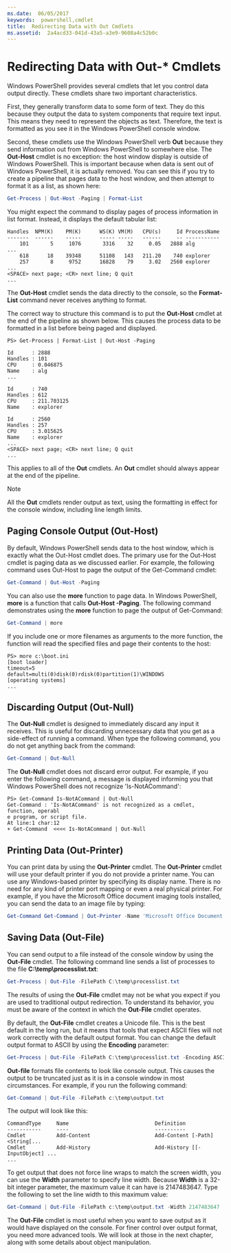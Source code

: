```yaml
---
ms.date:  06/05/2017
keywords:  powershell,cmdlet
title:  Redirecting Data with Out Cmdlets
ms.assetid:  2a4acd33-041d-43a5-a3e9-9608a4c52b0c
---
```

# Redirecting Data with Out-* Cmdlets

Windows PowerShell provides several cmdlets that let you control data output directly. These cmdlets share two important characteristics.

First, they generally transform data to some form of text. They do this because they output the data to system components that require text input. This means they need to represent the objects as text. Therefore, the text is formatted as you see it in the Windows PowerShell console window.

Second, these cmdlets use the Windows PowerShell verb **Out** because they send information out from Windows PowerShell to somewhere else. The **Out-Host** cmdlet is no exception: the host window display is outside of Windows PowerShell. This is important because when data is sent out of Windows PowerShell, it is actually removed. You can see this if you try to create a pipeline that pages data to the host window, and then attempt to format it as a list, as shown here:

```powershell
Get-Process | Out-Host -Paging | Format-List
```

You might expect the command to display pages of process information in list format. Instead, it displays the default tabular list:

```output
Handles  NPM(K)    PM(K)      WS(K) VM(M)   CPU(s)     Id ProcessName
-------  ------    -----      ----- -----   ------     -- -----------
    101       5     1076       3316    32     0.05   2888 alg
...
    618      18    39348      51108   143   211.20    740 explorer
    257       8     9752      16828    79     3.02   2560 explorer
...
<SPACE> next page; <CR> next line; Q quit
...
```

The **Out-Host** cmdlet sends the data directly to the console, so the **Format-List** command never receives anything to format.

The correct way to structure this command is to put the **Out-Host** cmdlet at the end of the pipeline as shown below. This causes the process data to be formatted in a list before being paged and displayed.

```
PS> Get-Process | Format-List | Out-Host -Paging

Id      : 2888
Handles : 101
CPU     : 0.046875
Name    : alg
...

Id      : 740
Handles : 612
CPU     : 211.703125
Name    : explorer

Id      : 2560
Handles : 257
CPU     : 3.015625
Name    : explorer
...
<SPACE> next page; <CR> next line; Q quit
...
```

This applies to all of the **Out** cmdlets. An **Out** cmdlet should always appear at the end of the pipeline.

> [!NOTE]
> All the **Out** cmdlets render output as text, using the formatting in effect for the console window, including line length limits.

## Paging Console Output (Out-Host)

By default, Windows PowerShell sends data to the host window, which is exactly what the Out-Host cmdlet does. The primary use for the Out-Host cmdlet is paging data as we discussed earlier. For example, the following command uses Out-Host to page the output of the Get-Command cmdlet:

```powershell
Get-Command | Out-Host -Paging
```

You can also use the **more** function to page data. In Windows PowerShell, **more** is a function that calls **Out-Host -Paging**. The following command demonstrates using the **more** function to page the output of Get-Command:

```powershell
Get-Command | more
```

If you include one or more filenames as arguments to the more function, the function will read the specified files and page their contents to the host:

```
PS> more c:\boot.ini
[boot loader]
timeout=5
default=multi(0)disk(0)rdisk(0)partition(1)\WINDOWS
[operating systems]
...
```

## Discarding Output (Out-Null)

The **Out-Null** cmdlet is designed to immediately discard any input it receives. This is useful for discarding unnecessary data that you get as a side-effect of running a command. When type the following command, you do not get anything back from the command:

```powershell
Get-Command | Out-Null
```

The **Out-Null** cmdlet does not discard error output. For example, if you enter the following command, a message is displayed informing you that Windows PowerShell does not recognize 'Is-NotACommand':

```
PS> Get-Command Is-NotACommand | Out-Null
Get-Command : 'Is-NotACommand' is not recognized as a cmdlet, function, operabl
e program, or script file.
At line:1 char:12
+ Get-Command  <<<< Is-NotACommand | Out-Null
```

## Printing Data (Out-Printer)

You can print data by using the **Out-Printer** cmdlet. The **Out-Printer** cmdlet will use your default printer if you do not provide a printer name. You can use any Windows-based printer by specifying its display name. There is no need for any kind of printer port mapping or even a real physical printer. For example, if you have the Microsoft Office document imaging tools installed, you can send the data to an image file by typing:

```powershell
Get-Command Get-Command | Out-Printer -Name 'Microsoft Office Document Image Writer'
```

## Saving Data (Out-File)

You can send output to a file instead of the console window by using the **Out-File** cmdlet. The following command line sends a list of processes to the file **C:\\temp\\processlist.txt**:

```powershell
Get-Process | Out-File -FilePath C:\temp\processlist.txt
```

The results of using the **Out-File** cmdlet may not be what you expect if you are used to traditional output redirection. To understand its behavior, you must be aware of the context in which the **Out-File** cmdlet operates.

By default, the **Out-File** cmdlet creates a Unicode file. This is the best default in the long run, but it means that tools that expect ASCII files will not work correctly with the default output format. You can change the default output format to ASCII by using the **Encoding** parameter:

```powershell
Get-Process | Out-File -FilePath C:\temp\processlist.txt -Encoding ASCII
```

**Out-file** formats file contents to look like console output. This causes the output to be truncated just as it is in a console window in most circumstances. For example, if you run the following command:

```powershell
Get-Command | Out-File -FilePath c:\temp\output.txt
```

The output will look like this:

```output
CommandType     Name                            Definition
-----------     ----                            ----------
Cmdlet          Add-Content                     Add-Content [-Path] <String[...
Cmdlet          Add-History                     Add-History [[-InputObject] ...
...
```

To get output that does not force line wraps to match the screen width, you can use the **Width** parameter to specify line width. Because **Width** is a 32-bit integer parameter, the maximum value it can have is 2147483647. Type the following to set the line width to this maximum value:

```powershell
Get-Command | Out-File -FilePath c:\temp\output.txt -Width 2147483647
```

The **Out-File** cmdlet is most useful when you want to save output as it would have displayed on the console. For finer control over output format, you need more advanced tools. We will look at those in the next chapter, along with some details about object manipulation.